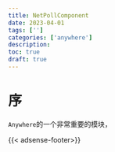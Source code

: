 ```yaml
---
title: NetPollComponent
date: 2023-04-01
tags: ['']
categories: ['anywhere']
description: 
toc: true
draft: true
---
```




# 序

`Anywhere`的一个非常重要的模块，




{{< adsense-footer>}}


